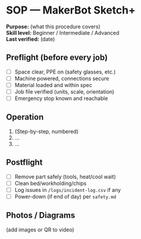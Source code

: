 # SOP — MakerBot Sketch+

**Purpose:** (what this procedure covers)  
**Skill level:** Beginner / Intermediate / Advanced  
**Last verified:** (date)

## Preflight (before every job)
- [ ] Space clear, PPE on (safety glasses, etc.)
- [ ] Machine powered, connections secure
- [ ] Material loaded and within spec
- [ ] Job file verified (units, scale, orientation)
- [ ] Emergency stop known and reachable

## Operation
1. (Step-by-step, numbered)
2. ...
3. ...

## Postflight
- [ ] Remove part safely (tools, heat/cool wait)
- [ ] Clean bed/workholding/chips
- [ ] Log issues in `/logs/incident-log.csv` if any
- [ ] Power-down (if end of day) per `safety.md`

## Photos / Diagrams
(add images or QR to video)
